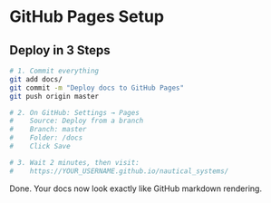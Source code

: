 # GitHub Pages Setup

## Deploy in 3 Steps

```bash
# 1. Commit everything
git add docs/
git commit -m "Deploy docs to GitHub Pages"
git push origin master

# 2. On GitHub: Settings → Pages
#    Source: Deploy from a branch
#    Branch: master
#    Folder: /docs
#    Click Save

# 3. Wait 2 minutes, then visit:
#    https://YOUR_USERNAME.github.io/nautical_systems/
```

Done. Your docs now look exactly like GitHub markdown rendering.


